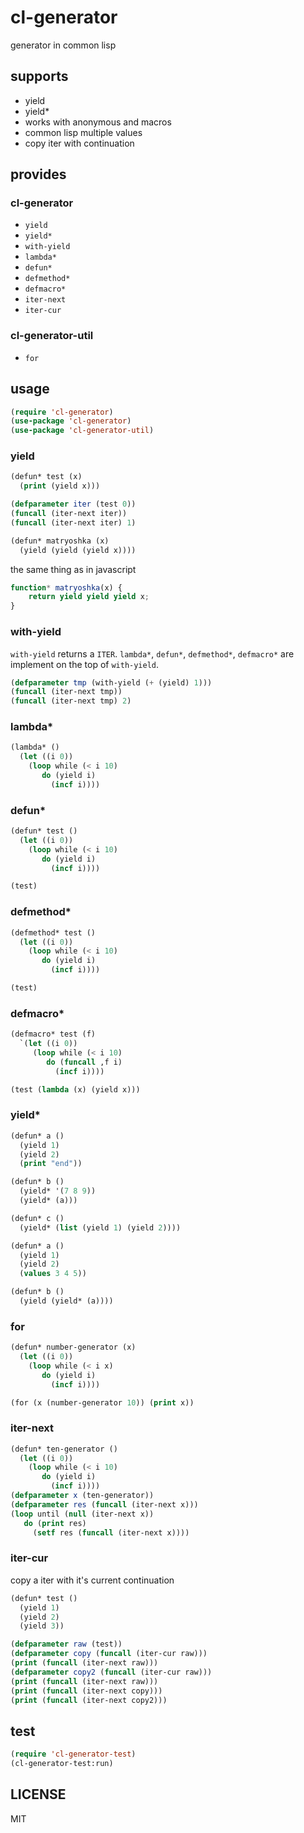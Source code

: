 # cl-generator
generator in common lisp

## supports
- yield
- yield*
- works with anonymous and macros
- common lisp multiple values
- copy iter with continuation

## provides

### cl-generator
* `yield`
* `yield*`
* `with-yield`
* `lambda*`
* `defun*`
* `defmethod*`
* `defmacro*`
* `iter-next`
* `iter-cur`

### cl-generator-util
* `for`

## usage
``` lisp
(require 'cl-generator)
(use-package 'cl-generator)
(use-package 'cl-generator-util)
```

### yield
``` lisp
(defun* test (x)
  (print (yield x)))

(defparameter iter (test 0))
(funcall (iter-next iter))
(funcall (iter-next iter) 1)
```

``` lisp
(defun* matryoshka (x)
  (yield (yield (yield x))))
```
the same thing as in javascript
``` javascript
function* matryoshka(x) {
	return yield yield yield x;
}
```

### with-yield
`with-yield` returns a `ITER`. `lambda*`, `defun*`, `defmethod*`, `defmacro*` are implement on the top of `with-yield`.

``` lisp
(defparameter tmp (with-yield (+ (yield) 1)))
(funcall (iter-next tmp))
(funcall (iter-next tmp) 2)
```

### lambda*
``` lisp
(lambda* ()
  (let ((i 0))
    (loop while (< i 10)
       do (yield i)
         (incf i))))
```

### defun*
``` lisp
(defun* test ()
  (let ((i 0))
    (loop while (< i 10)
       do (yield i)
         (incf i))))

(test)
```

### defmethod*
``` lisp
(defmethod* test ()
  (let ((i 0))
    (loop while (< i 10)
       do (yield i)
         (incf i))))

(test)
```

### defmacro*
``` lisp
(defmacro* test (f)
  `(let ((i 0))
     (loop while (< i 10)
        do (funcall ,f i)
          (incf i))))

(test (lambda (x) (yield x)))
```

### yield*
``` lisp
(defun* a ()
  (yield 1)
  (yield 2)
  (print "end"))

(defun* b ()
  (yield* '(7 8 9))
  (yield* (a)))

(defun* c ()
  (yield* (list (yield 1) (yield 2))))
```

``` lisp
(defun* a ()
  (yield 1)
  (yield 2)
  (values 3 4 5))

(defun* b ()
  (yield (yield* (a))))
```

### for
``` lisp
(defun* number-generator (x)
  (let ((i 0))
    (loop while (< i x)
       do (yield i)
         (incf i))))

(for (x (number-generator 10)) (print x))
```

### iter-next
``` lisp
(defun* ten-generator ()
  (let ((i 0))
    (loop while (< i 10)
       do (yield i)
         (incf i))))
(defparameter x (ten-generator))
(defparameter res (funcall (iter-next x)))
(loop until (null (iter-next x))
   do (print res)
     (setf res (funcall (iter-next x))))
```
### iter-cur
copy a iter with it's current continuation

``` lisp
(defun* test ()
  (yield 1)
  (yield 2)
  (yield 3))

(defparameter raw (test))
(defparameter copy (funcall (iter-cur raw)))
(print (funcall (iter-next raw)))
(defparameter copy2 (funcall (iter-cur raw)))
(print (funcall (iter-next raw)))
(print (funcall (iter-next copy)))
(print (funcall (iter-next copy2)))
```

## test
``` lisp
(require 'cl-generator-test)
(cl-generator-test:run)
```

## LICENSE
MIT

